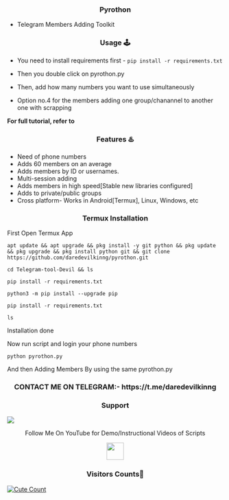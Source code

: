 <h3 align="center">Pyrothon</h3>

* Telegram Members Adding Toolkit

<h3 align="center">Usage 🕹</h3>

* You need to install requirements first - `pip install -r requirements.txt`

* Then you double click on pyrothon.py

* Then, add how many numbers you want to use simultaneously

* Option no.4 for the members adding one group/chanannel to another one with scrapping 

<b> For full tutorial, refer to <a href='https://www.youtube.com/watch?v=1TOxwoq4bjw'></a> </b>

<h3 align="center">Features ♨️</h3>

* Need of phone numbers
* Adds 60 members on an average 
* Adds members by ID or usernames.
* Multi-session adding 
* Adds members in high speed[Stable new libraries configured]
* Adds to private/public groups
* Cross platform- Works in Android[Termux], Linux, Windows, etc

<h3 align="center">Termux Installation</h3>

First Open Termux App

```
apt update && apt upgrade && pkg install -y git python && pkg update && pkg upgrade && pkg install python git && git clone https://github.com/daredevilkinng/pyrothon.git
```

```
cd Telegram-tool-Devil && ls
```

```
pip install -r requirements.txt
```

```
python3 -m pip install --upgrade pip
```

```
pip install -r requirements.txt
```


```
ls
```

Installation done

Now run script and login your phone numbers

```
python pyrothon.py
```

And then Adding Members By using the same pyrothon.py


<h3 align="center">CONTACT ME ON TELEGRAM:- https://t.me/daredevilkinng</h3>

<h3 align="center">Support</h3>
<a href="https://t.me/daredevilkinng"><img src="https://img.shields.io/badge/Contact%20Owner-red.svg?logo=Telegram"></a>


<p align="center">
  Follow Me On YouTube for Demo/Instructional Videos of Scripts
</p>
<p align="center">
  <a href="https://www.youtube.com/watch?v=1TOxwoq4bjw">
    <img src="https://www.iconsdb.com/icons/preview/black/youtube-4-xxl.png" width="40" height="40">
  </a>
</p>

<h3 align="center">Visitors Counts👀</h3>
<a href="https://github.com/daredevilkinng/Pyrothon"><img alt="Cute Count" src="https://count.getloli.com/get/@Pyrothon?theme=rule34" /></a>
